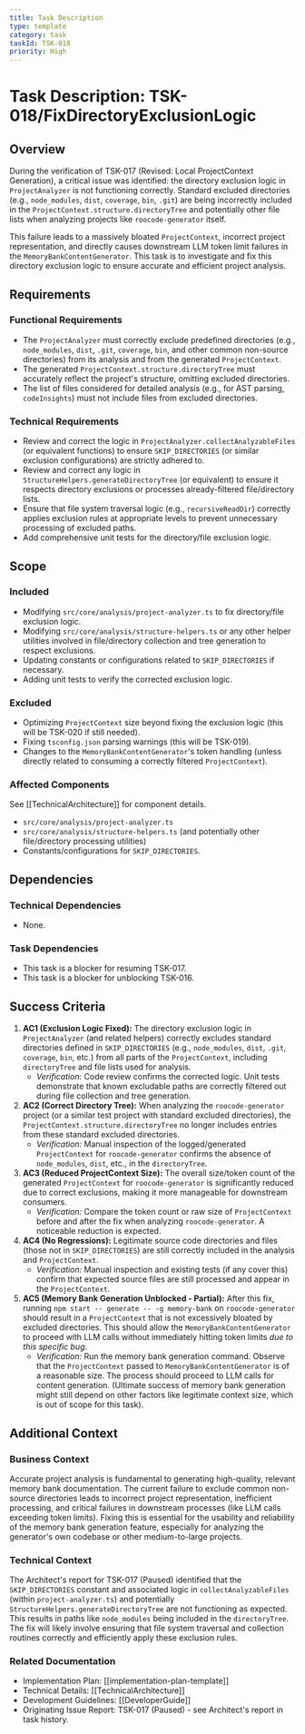```yaml
---
title: Task Description
type: template
category: task
taskId: TSK-018
priority: High
---
```


# Task Description: TSK-018/FixDirectoryExclusionLogic

## Overview

During the verification of TSK-017 (Revised: Local ProjectContext Generation), a critical issue was identified: the directory exclusion logic in `ProjectAnalyzer` is not functioning correctly. Standard excluded directories (e.g., `node_modules`, `dist`, `coverage`, `bin`, `.git`) are being incorrectly included in the `ProjectContext.structure.directoryTree` and potentially other file lists when analyzing projects like `roocode-generator` itself.

This failure leads to a massively bloated `ProjectContext`, incorrect project representation, and directly causes downstream LLM token limit failures in the `MemoryBankContentGenerator`. This task is to investigate and fix this directory exclusion logic to ensure accurate and efficient project analysis.

## Requirements

### Functional Requirements

- The `ProjectAnalyzer` must correctly exclude predefined directories (e.g., `node_modules`, `dist`, `.git`, `coverage`, `bin`, and other common non-source directories) from its analysis and from the generated `ProjectContext`.
- The generated `ProjectContext.structure.directoryTree` must accurately reflect the project's structure, omitting excluded directories.
- The list of files considered for detailed analysis (e.g., for AST parsing, `codeInsights`) must not include files from excluded directories.

### Technical Requirements

- Review and correct the logic in `ProjectAnalyzer.collectAnalyzableFiles` (or equivalent functions) to ensure `SKIP_DIRECTORIES` (or similar exclusion configurations) are strictly adhered to.
- Review and correct any logic in `StructureHelpers.generateDirectoryTree` (or equivalent) to ensure it respects directory exclusions or processes already-filtered file/directory lists.
- Ensure that file system traversal logic (e.g., `recursiveReadDir`) correctly applies exclusion rules at appropriate levels to prevent unnecessary processing of excluded paths.
- Add comprehensive unit tests for the directory/file exclusion logic.

## Scope

### Included

- Modifying `src/core/analysis/project-analyzer.ts` to fix directory/file exclusion logic.
- Modifying `src/core/analysis/structure-helpers.ts` or any other helper utilities involved in file/directory collection and tree generation to respect exclusions.
- Updating constants or configurations related to `SKIP_DIRECTORIES` if necessary.
- Adding unit tests to verify the corrected exclusion logic.

### Excluded

- Optimizing `ProjectContext` size beyond fixing the exclusion logic (this will be TSK-020 if still needed).
- Fixing `tsconfig.json` parsing warnings (this will be TSK-019).
- Changes to the `MemoryBankContentGenerator`'s token handling (unless directly related to consuming a correctly filtered `ProjectContext`).

### Affected Components

See [[TechnicalArchitecture]] for component details.

- `src/core/analysis/project-analyzer.ts`
- `src/core/analysis/structure-helpers.ts` (and potentially other file/directory processing utilities)
- Constants/configurations for `SKIP_DIRECTORIES`.

## Dependencies

### Technical Dependencies

- None.

### Task Dependencies

- This task is a blocker for resuming TSK-017.
- This task is a blocker for unblocking TSK-016.

## Success Criteria

1.  **AC1 (Exclusion Logic Fixed):** The directory exclusion logic in `ProjectAnalyzer` (and related helpers) correctly excludes standard directories defined in `SKIP_DIRECTORIES` (e.g., `node_modules`, `dist`, `.git`, `coverage`, `bin`, etc.) from all parts of the `ProjectContext`, including `directoryTree` and file lists used for analysis.
    - _Verification:_ Code review confirms the corrected logic. Unit tests demonstrate that known excludable paths are correctly filtered out during file collection and tree generation.
2.  **AC2 (Correct Directory Tree):** When analyzing the `roocode-generator` project (or a similar test project with standard excluded directories), the `ProjectContext.structure.directoryTree` no longer includes entries from these standard excluded directories.
    - _Verification:_ Manual inspection of the logged/generated `ProjectContext` for `roocode-generator` confirms the absence of `node_modules`, `dist`, etc., in the `directoryTree`.
3.  **AC3 (Reduced ProjectContext Size):** The overall size/token count of the generated `ProjectContext` for `roocode-generator` is significantly reduced due to correct exclusions, making it more manageable for downstream consumers.
    - _Verification:_ Compare the token count or raw size of `ProjectContext` before and after the fix when analyzing `roocode-generator`. A noticeable reduction is expected.
4.  **AC4 (No Regressions):** Legitimate source code directories and files (those not in `SKIP_DIRECTORIES`) are still correctly included in the analysis and `ProjectContext`.
    - _Verification:_ Manual inspection and existing tests (if any cover this) confirm that expected source files are still processed and appear in the `ProjectContext`.
5.  **AC5 (Memory Bank Generation Unblocked - Partial):** After this fix, running `npm start -- generate -- -g memory-bank` on `roocode-generator` should result in a `ProjectContext` that is not excessively bloated by excluded directories. This should allow the `MemoryBankContentGenerator` to proceed with LLM calls without immediately hitting token limits _due to this specific bug_.
    - _Verification:_ Run the memory bank generation command. Observe that the `ProjectContext` passed to `MemoryBankContentGenerator` is of a reasonable size. The process should proceed to LLM calls for content generation. (Ultimate success of memory bank generation might still depend on other factors like legitimate context size, which is out of scope for this task).

## Additional Context

### Business Context

Accurate project analysis is fundamental to generating high-quality, relevant memory bank documentation. The current failure to exclude common non-source directories leads to incorrect project representation, inefficient processing, and critical failures in downstream processes (like LLM calls exceeding token limits). Fixing this is essential for the usability and reliability of the memory bank generation feature, especially for analyzing the generator's own codebase or other medium-to-large projects.

### Technical Context

The Architect's report for TSK-017 (Paused) identified that the `SKIP_DIRECTORIES` constant and associated logic in `collectAnalyzableFiles` (within `project-analyzer.ts`) and potentially `StructureHelpers.generateDirectoryTree` are not functioning as expected. This results in paths like `node_modules` being included in the `directoryTree`. The fix will likely involve ensuring that file system traversal and collection routines correctly and efficiently apply these exclusion rules.

### Related Documentation

- Implementation Plan: [[implementation-plan-template]]
- Technical Details: [[TechnicalArchitecture]]
- Development Guidelines: [[DeveloperGuide]]
- Originating Issue Report: TSK-017 (Paused) - see Architect's report in task history.
